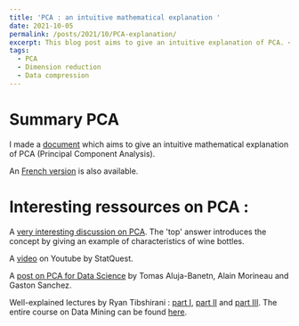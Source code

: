 ```yaml
---
title: 'PCA : an intuitive mathematical explanation '
date: 2021-10-05
permalink: /posts/2021/10/PCA-explanation/
excerpt: This blog post aims to give an intuitive explanation of PCA. <br/><img src='/images/PCA.jpg' style="width:330px;height:256px;">
tags:
  - PCA
  - Dimension reduction
  - Data compression 
---
```


Summary PCA 
======
I made a [document](https://reda-arab.github.io/files/PCA_Intuitive_explanation_english_.pdf) which aims to give an intuitive mathematical explanation of PCA (Principal Component Analysis).

An [French version](https://reda-arab.github.io/files/PCA_Explication_intuitive_francais.pdf) is also available.

Interesting ressources on PCA : 
======
A [very interesting discussion on PCA](https://stats.stackexchange.com/questions/2691/making-sense-of-principal-component-analysis-eigenvectors-eigenvalues). The 'top' answer introduces the concept by giving an example of characteristics of wine bottles. 

A [video](https://www.youtube.com/watch?v=FgakZw6K1QQ) on Youtube by StatQuest.

A [post on PCA for Data Science](https://pca4ds.github.io/) by Tomas Aluja-Banetn, Alain Morineau and Gaston Sanchez.

Well-explained lectures by Ryan Tibshirani : [part I](https://reda-arab.github.io/files/07-dim1.pdf), [part II](https://reda-arab.github.io/files/08-dim1.pdf) and [part III](https://reda-arab.github.io/files/09-dim3.pdf). The entire course on Data Mining can be found [here](https://www.stat.cmu.edu/~ryantibs/datamining/lectures/).

